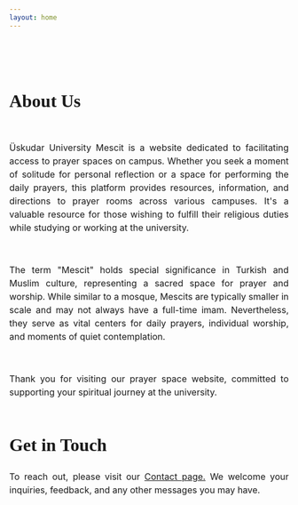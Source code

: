 ```yaml
---
layout: home
---
```


<!-- HERO -->
<main class="container1">

<section class="prayerabout-hero-wrapper">
<h1 class="h1_default_about">About Us</h1>
<div class="prayerabout-hero-paragraphs">
<p class="p_default_about">Üskudar University Mescit is a website dedicated to facilitating access to prayer spaces on campus. Whether you seek a moment of solitude for personal reflection or a space for performing the daily prayers, this platform provides resources, information, and directions to prayer rooms across various campuses. It's a valuable resource for those wishing to fulfill their religious duties while studying or working at the university.</p>
<p class="p_default_about">The term "Mescit" holds special significance in Turkish and Muslim culture, representing a sacred space for prayer and worship. While similar to a mosque, Mescits are typically smaller in scale and may not always have a full-time imam. Nevertheless, they serve as vital centers for daily prayers, individual worship, and moments of quiet contemplation.</p>
<p class="p_default_about">Thank you for visiting our prayer space website, committed to supporting your spiritual journey at the university.</p>
</div>
<h3 class="h3_default_about">Get in Touch</h3>
<div class="prayerabout-hero-paragraphs">
<p class="p_default_about">To reach out, please visit our <a class="contact_link" href="/contact">Contact page.</a> We welcome your inquiries, feedback, and any other messages you may have.</p>
</div>
</section>

<!-- TIME -->

</main>

<style scoped>
.prayerabout-hero-wrapper{
  max-width: 1024px;
  margin:4rem 0rem 0rem 0rem;
  display: flex;
  flex-direction: column;

}
.prayerabout-hero-paragraphs{
  display: flex;
  flex-direction: column;
  gap: 1.25rem;
  margin-top:0.5rem;
  text-align: justify;
}

/* HERO*/
.h1_default_about {
  font-family: "Raleway";
  font-weight: 600;
  font-size:  1.999rem;
}
.p_default_about{
  font-family: "inter";
  font-size: 1rem;
  font-weight: normal;
  
}

.h3_default_about{
  font-family: "Raleway";
  font-weight: 600;
  font-size:1.999rem;
  margin:3rem 0rem 0rem 0rem;
  

}
.contact_link{
  text-decoration: underline;
}
.container1 *{
line-height: calc(1em + 0.5rem);
}
  </style>
